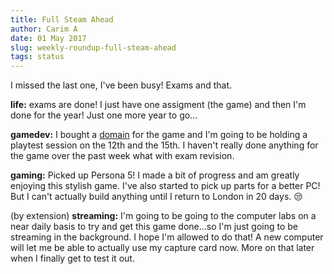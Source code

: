 ```yaml
---
title: Full Steam Ahead
author: Carim A
date: 01 May 2017
slug: weekly-roundup-full-steam-ahead
tags: status
---
```

I missed the last one, I've been busy! Exams and that.

**life:** exams are done! I just have one assigment (the game) and then I'm done for the year! Just one more year to go...

**gamedev:** I bought a [domain](http://azureisles.online) for the game and I'm going to be holding a playtest session on the 12th and the 15th. I haven't really done anything for the game over the past week what with exam revision.

**gaming:** Picked up Persona 5! I made a bit of progress and am greatly enjoying this stylish game. I've also started to pick up parts for a better PC! But I can't actually build anything until I return to London in 20 days. 😒

(by extension) **streaming:** I'm going to be going to the computer labs on a near daily basis to try and get this game done...so I'm just going to be streaming in the background. I hope I'm allowed to do that! A new computer will let me be able to actually use my capture card now. More on that later when I finally get to test it out.
